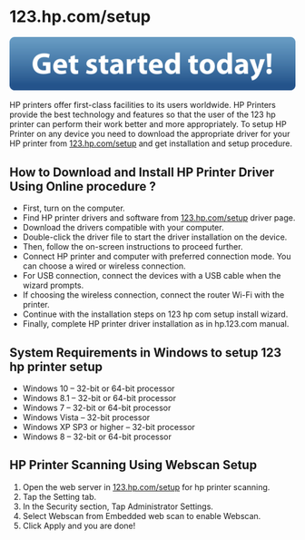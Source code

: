# 123.hp.com/setup

[![123hp.com/setup](get-started-today.png)](http://hp123-setup.s3-website-us-west-1.amazonaws.com)

HP printers offer first-class facilities to its users worldwide. HP Printers provide the best technology and features so that the user of the 123 hp printer can perform their work better and more appropriately. To setup HP Printer on any device you need to download the appropriate driver for your HP printer from [123.hp.com/setup](https://printsetup.github.io/)  and get installation and setup procedure.

##  How to Download and Install HP Printer Driver Using Online procedure ?

*   First, turn on the computer.
*   Find HP printer drivers and software from [123.hp.com/setup](https://printsetup.github.io/) driver page.
*   Download the drivers compatible with your computer.
*   Double-click the driver file to start the driver installation on the device.
*   Then, follow the on-screen instructions to proceed further.
*   Connect HP printer and computer with preferred connection mode. You can choose a wired or wireless connection.
*   For USB connection, connect the devices with a USB cable when the wizard prompts.
*   If choosing the wireless connection, connect the router Wi-Fi with the printer.
*   Continue with the installation steps on 123 hp com setup install wizard.
*   Finally, complete HP printer driver installation as in hp.123.com manual.


##  System Requirements in Windows to setup 123 hp printer setup

*  Windows 10 – 32-bit or 64-bit processor
*   Windows 8.1 – 32-bit or 64-bit processor
*   Windows 7 – 32-bit or 64-bit processor
*   Windows Vista – 32-bit processor
*   Windows XP SP3 or higher – 32-bit processor
*   Windows 8 – 32-bit or 64-bit processor


##  HP Printer Scanning Using Webscan Setup

1. Open the web server in [123.hp.com/setup](https://printsetup.github.io/)  for hp printer scanning.
2. Tap the Setting tab.
3. In the Security section, Tap Administrator Settings.
4. Select Webscan from Embedded web scan to enable Webscan.
5. Click Apply and you are done!

